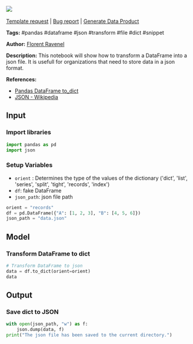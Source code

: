 <a href="https://app.naas.ai/user-redirect/naas/downloader?url=https://raw.githubusercontent.com/jupyter-naas/awesome-notebooks/master/Pandas/Pandas_Transform_DataFrame_to_json_file.ipynb" target="_parent"><img src="https://naasai-public.s3.eu-west-3.amazonaws.com/Open_in_Naas_Lab.svg"/></a><br><br><a href="https://github.com/jupyter-naas/awesome-notebooks/issues/new?assignees=&labels=&template=template-request.md&title=Tool+-+Action+of+the+notebook+">Template request</a> | <a href="https://github.com/jupyter-naas/awesome-notebooks/issues/new?assignees=&labels=bug&template=bug_report.md&title=Pandas+-+Transform+DataFrame+to+json+file:+Error+short+description">Bug report</a> | <a href="https://app.naas.ai/user-redirect/naas/downloader?url=https://raw.githubusercontent.com/jupyter-naas/awesome-notebooks/master/Naas/Naas_Start_data_product.ipynb" target="_parent">Generate Data Product</a>

**Tags:** #pandas #dataframe #json #transform #file #dict #snippet

**Author:** [Florent Ravenel](https://www.linkedin.com/in/florent-ravenel/)

**Description:** This notebook will show how to transform a DataFrame into a json file. It is usefull for organizations that need to store data in a json format.

**References:**
- [Pandas DataFrame to_dict](https://pandas.pydata.org/docs/reference/api/pandas.DataFrame.to_dict.html)
- [JSON - Wikipedia](https://en.wikipedia.org/wiki/JSON)

## Input

### Import libraries


```python
import pandas as pd
import json
```

### Setup Variables
- `orient` : Determines the type of the values of the dictionary ('dict', 'list', 'series', 'split', 'tight', 'records', 'index')
- `df`: fake DataFrame
- `json_path`: json file path


```python
orient = "records"
df = pd.DataFrame({"A": [1, 2, 3], "B": [4, 5, 6]})
json_path = "data.json"
```

## Model

### Transform DataFrame to dict



```python
# Transform DataFrame to json
data = df.to_dict(orient=orient)
data
```

## Output

### Save dict to JSON


```python
with open(json_path, "w") as f:
    json.dump(data, f)
print("The json file has been saved to the current directory.")
```

 
